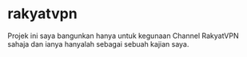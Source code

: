# rakyatvpn
Projek ini saya bangunkan hanya untuk kegunaan Channel RakyatVPN sahaja dan ianya hanyalah sebagai sebuah kajian saya.
